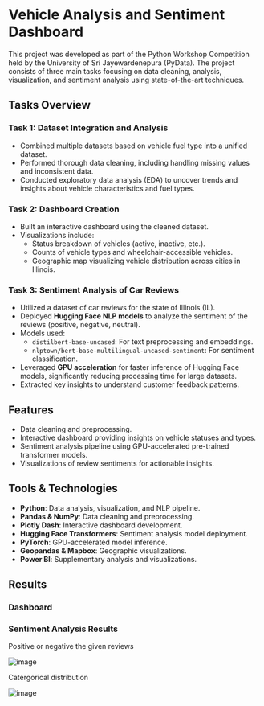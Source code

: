# Vehicle Analysis and Sentiment Dashboard  

This project was developed as part of the Python Workshop Competition held by the University of Sri Jayewardenepura (PyData). The project consists of three main tasks focusing on data cleaning, analysis, visualization, and sentiment analysis using state-of-the-art techniques.  

## Tasks Overview  

### Task 1: Dataset Integration and Analysis  
- Combined multiple datasets based on vehicle fuel type into a unified dataset.  
- Performed thorough data cleaning, including handling missing values and inconsistent data.  
- Conducted exploratory data analysis (EDA) to uncover trends and insights about vehicle characteristics and fuel types.  

### Task 2: Dashboard Creation  
- Built an interactive dashboard using the cleaned dataset.  
- Visualizations include:  
  - Status breakdown of vehicles (active, inactive, etc.).  
  - Counts of vehicle types and wheelchair-accessible vehicles.  
  - Geographic map visualizing vehicle distribution across cities in Illinois.  

### Task 3: Sentiment Analysis of Car Reviews  
- Utilized a dataset of car reviews for the state of Illinois (IL).  
- Deployed **Hugging Face NLP models** to analyze the sentiment of the reviews (positive, negative, neutral).  
- Models used:  
  - `distilbert-base-uncased`: For text preprocessing and embeddings.  
  - `nlptown/bert-base-multilingual-uncased-sentiment`: For sentiment classification.  
- Leveraged **GPU acceleration** for faster inference of Hugging Face models, significantly reducing processing time for large datasets.  
- Extracted key insights to understand customer feedback patterns.  

## Features  
- Data cleaning and preprocessing.  
- Interactive dashboard providing insights on vehicle statuses and types.  
- Sentiment analysis pipeline using GPU-accelerated pre-trained transformer models.  
- Visualizations of review sentiments for actionable insights.  

## Tools & Technologies  
- **Python**: Data analysis, visualization, and NLP pipeline.  
- **Pandas & NumPy**: Data cleaning and preprocessing.  
- **Plotly Dash**: Interactive dashboard development.  
- **Hugging Face Transformers**: Sentiment analysis model deployment.  
- **PyTorch**: GPU-accelerated model inference.  
- **Geopandas & Mapbox**: Geographic visualizations.  
- **Power BI**: Supplementary analysis and visualizations.  


## Results 
### Dashboard





### Sentiment Analysis Results

Positive or negative the given reviews

![image](https://github.com/user-attachments/assets/d63a19ba-b80b-4c6d-a310-5d814b504b8c)


Catergorical distribution

![image](https://github.com/user-attachments/assets/2999fb12-496d-4fa6-b5a9-322831f93d7a)


